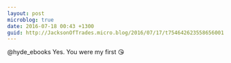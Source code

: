```yaml
---
layout: post
microblog: true
date: 2016-07-18 00:43 +1300
guid: http://JacksonOfTrades.micro.blog/2016/07/17/t754642623558656001.html
---
```

@hyde_ebooks Yes. You were my first 😘
